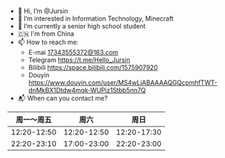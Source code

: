 - 👋 Hi, I’m @Jursin
- 👀 I’m interested in Information Technology, Minecraft
- 🌱 I’m currently a senior high school student
- 🇨🇳 I'm from China
- 📫 How to reach me:
  - E-mai 17343555372@163.com
  - Telegram https://t.me/Hello_Jursin
  - Bilibili https://space.bilibili.com/1575907920
  - Douyin https://www.douyin.com/user/MS4wLjABAAAAQGQcpmhfTWT-dnMkBX1Dtdw4mqk-WUPiz1Stbb5nn7Q
- 📬 When can you contact me?

| 周一～周五 | 周六 | 周日 |
| - | - | - |
| 12:20-12:50 | 12:20-12:50 | 12:20-17:30 |
| 22:20-23:10 | 17:00-23:00 | 22:20-23:00 |